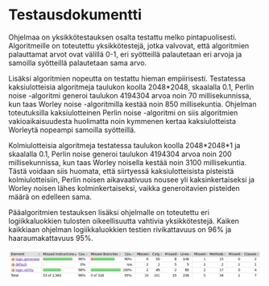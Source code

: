 # Testausdokumentti

Ohjelmaa on yksikkötestauksen osalta testattu melko pintapuolisesti. Algoritmeille on toteutettu yksikkötestejä, jotka valvovat, että algoritmien palauttamat arvot ovat välillä 0-1, eri syötteillä palautetaan eri arvoja ja samoilla syötteillä palautetaan sama arvo.

Lisäksi algoritmien nopeutta on testattu hieman empiirisesti. Testatessa kaksiulotteisia algoritmeja taulukon koolla 2048\*2048, skaalalla 0.1, Perlin noise -algoritmi generoi taulukon 4194304 arvoa noin 70 millisekunnissa, kun taas Worley noise -algoritmilla kestää noin 850 millisekuntia. Ohjelman toteutuksilla kaksiulotteinen Perlin noise -algoritmi on siis algoritmien vakioaikaisuudesta huolimatta noin kymmenen kertaa kaksiulotteista Worleytä nopeampi samoilla syötteillä.

Kolmiulotteisia algoritmeja testatessa taulukon koolla 2048\*2048\*1 ja skaalalla 0.1, Perlin noise generoi taulukon 4194304 arvoa noin 200 millisekunnissa, kun taas Worley noisella kestää noin 3100 millisekuntia. Tästä voidaan siis huomata, että siirtyessä kaksiulotteisista pisteistä kolmiulotteisiin, Perlin noisen aikavaativuus nousee yli kaksinkertaiseksi ja Worley noisen lähes kolminkertaiseksi, vaikka generoitavien pisteiden määrä on edelleen sama.

Pääalgoritmien testauksen lisäksi ohjelmalle on toteutettu eri logiikkaluokkien tulosten oikeellisuutta vahtivia yksikkötestejä.
Kaiken kaikkiaan ohjelman logiikkaluokkien testien rivikattavuus on 96% ja haaraumakattavuus 95%.

![Kattavuusraportti](https://github.com/Tubaias/noisegen/blob/master/documentation/images/testcoverage.png)
